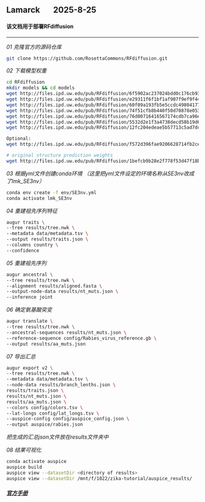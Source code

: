 ## Lamarck &nbsp; &nbsp; &nbsp; 2025-8-25
#### 该文档用于部署RFdiffusion
---


*01  克隆官方的源码仓库*
```bash
git clone https://github.com/RosettaCommons/RFdiffusion.git
```

*02  下载模型权重*
```bash
cd RFdiffusion
mkdir models && cd models
wget http://files.ipd.uw.edu/pub/RFdiffusion/6f5902ac237024bdd0c176cb93063dc4/Base_ckpt.pt
wget http://files.ipd.uw.edu/pub/RFdiffusion/e29311f6f1bf1af907f9ef9f44b8328b/Complex_base_ckpt.pt
wget http://files.ipd.uw.edu/pub/RFdiffusion/60f09a193fb5e5ccdc4980417708dbab/Complex_Fold_base_ckpt.pt
wget http://files.ipd.uw.edu/pub/RFdiffusion/74f51cfb8b440f50d70878e05361d8f0/InpaintSeq_ckpt.pt
wget http://files.ipd.uw.edu/pub/RFdiffusion/76d00716416567174cdb7ca96e208296/InpaintSeq_Fold_ckpt.pt
wget http://files.ipd.uw.edu/pub/RFdiffusion/5532d2e1f3a4738decd58b19d633b3c3/ActiveSite_ckpt.pt
wget http://files.ipd.uw.edu/pub/RFdiffusion/12fc204edeae5b57713c5ad7dcb97d39/Base_epoch8_ckpt.pt

Optional:
wget http://files.ipd.uw.edu/pub/RFdiffusion/f572d396fae9206628714fb2ce00f72e/Complex_beta_ckpt.pt

# original structure prediction weights
wget http://files.ipd.uw.edu/pub/RFdiffusion/1befcb9b28e2f778f53d47f18b7597fa/RF_structure_prediction_weights.pt
```

*03  根据yml文件创建conda环境 （这里把yml文件设定的环境名称从SE3nv改成了lmk_SE3nv）*
```bash
conda env create -f env/SE3nv.yml
conda activate lmk_SE3nv
```

*04  重建祖先序列特征*
```bash
augur traits \
--tree results/tree.nwk \
--metadata data/metadata.tsv \
--output results/traits.json \
--columns country \
--confidence
```

*05  重建祖先序列*
```bash
augur ancestral \
--tree results/tree.nwk \
--alignment results/aligned.fasta \
--output-node-data results/nt_muts.json \
--inference joint
```

*06  确定氨基酸突变*
```bash
augur translate \
--tree results/tree.nwk \
--ancestral-sequences results/nt_muts.json \
--reference-sequence config/Rabies_virus_reference.gb \
--output results/aa_muts.json
```

*07  导出汇总*
```bash
augur export v2 \
--tree results/tree.nwk \
--metadata data/metadata.tsv \
--node-data results/branch_lenths.json \
results/traits.json \
results/nt_muts.json \
results/aa_muts.json \
--colors config/colors.tsv \
--lat-longs config/lat_longs.tsv \
--auspice-config config/auspice_config.json \
--output auspice/rabies.json
```

*把生成的汇总json文件放在results文件夹中*

*08  结果可视化*
```bash
conda activate auspice
auspice build
auspice view --datasetDir <directory of results>
auspice view --datasetDir /mnt/f/1022/zika-tutorial/auspice_results/
```


##### [官方手册](https://github.com/RosettaCommons/RFdiffusion)










